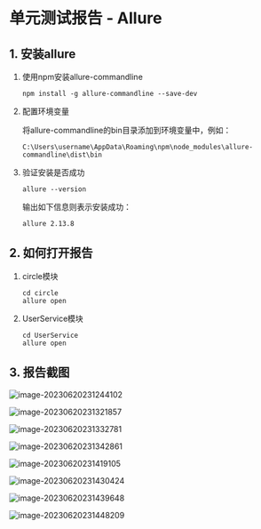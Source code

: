 # 单元测试报告 - Allure

## 1. 安装allure
1. 使用npm安装allure-commandline
    ```shell
    npm install -g allure-commandline --save-dev
    ```
2. 配置环境变量

    将allure-commandline的bin目录添加到环境变量中，例如：
    ```shell
    C:\Users\username\AppData\Roaming\npm\node_modules\allure-commandline\dist\bin
    ```
3. 验证安装是否成功
    ```shell
    allure --version
    ```
    输出如下信息则表示安装成功：
    ```shell
    allure 2.13.8
    ```
## 2. 如何打开报告
1. circle模块

    ```shell
    cd circle
    allure open
    ```
2. UserService模块

    ```shell
    cd UserService
    allure open
    ```

## 3. 报告截图

![image-20230620231244102](https://s2.loli.net/2023/06/20/76ogdSUTKP31I4k.png)

![image-20230620231321857](https://s2.loli.net/2023/06/20/GHOlcJ8jxKNEpar.png)

![image-20230620231332781](https://s2.loli.net/2023/06/20/Ek2mUuD51ZNiasw.png)

![image-20230620231342861](https://s2.loli.net/2023/06/20/gueP2Dbn6OdQTLx.png)

![image-20230620231419105](https://s2.loli.net/2023/06/20/TiyBKJjveVAo3Um.png)

![image-20230620231430424](https://s2.loli.net/2023/06/20/Q98R1AmxhXZi3VC.png)

![image-20230620231439648](https://s2.loli.net/2023/06/20/oQlnR2XpSjyMD15.png)

![image-20230620231448209](https://s2.loli.net/2023/06/20/mSbWaiYuQjMxB1E.png)